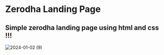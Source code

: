 # Zerodha Landing Page

## Simple zerodha landing page using html and css !!!



![2024-01-02 (9)](https://github.com/khuship23/zerodha_landing_page/assets/129517420/8272e82e-ad21-422e-9b6a-47a0730a7624)


